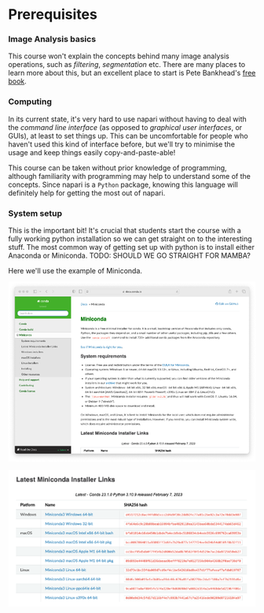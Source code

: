 # Prerequisites

### Image Analysis basics
This course won't explain the concepts behind many image analysis operations, such as _filtering_, _segmentation_ etc. There are many places to learn more about this, but an excellent place to start is Pete Bankhead's [free book](https://bioimagebook.github.io/index.html).

### Computing
In its current state, it's very hard to use napari without having to deal with the _command line interface_ (as opposed to _graphical user interfaces_, or GUIs), at least to set things up. This can be uncomfortable for people who haven't used this kind of interface before, but we'll try to minimise the usage and keep things easily copy-and-paste-able!

This course can be taken without prior knowledge of programming, although familiarity with programming may help to understand some of the concepts. Since napari is a `Python` package, knowing this language will definitely help for getting the most out of napari.

### System setup
This is the important bit! It's crucial that students start the course with a fully working python installation so we can get straight on to the interesting stuff. The most common way of getting set up with python is to install either Anaconda or Miniconda. TODO: SHOULD WE GO STRAIGHT FOR MAMBA?

Here we'll use the example of Miniconda. 

![Miniconda](images/miniconda.png)

![Downloads for miniconda](images/miniconda_downloads.png)
